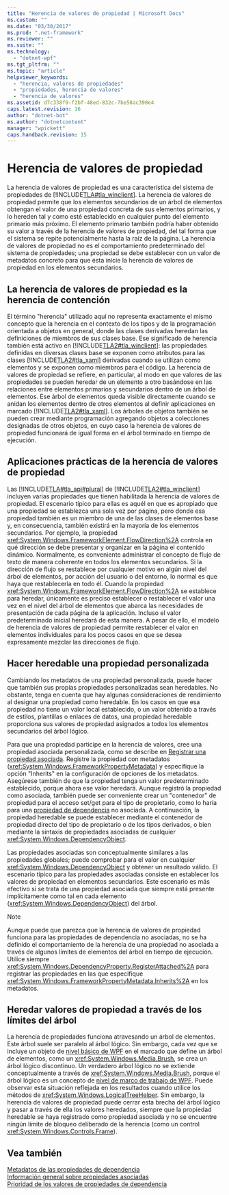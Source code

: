 ```yaml
---
title: "Herencia de valores de propiedad | Microsoft Docs"
ms.custom: ""
ms.date: "03/30/2017"
ms.prod: ".net-framework"
ms.reviewer: ""
ms.suite: ""
ms.technology: 
  - "dotnet-wpf"
ms.tgt_pltfrm: ""
ms.topic: "article"
helpviewer_keywords: 
  - "herencia, valores de propiedades"
  - "propiedades, herencia de valores"
  - "herencia de valores"
ms.assetid: d7c338f9-f2bf-48ed-832c-7be58ac390e4
caps.latest.revision: 16
author: "dotnet-bot"
ms.author: "dotnetcontent"
manager: "wpickett"
caps.handback.revision: 15
---
```

# Herencia de valores de propiedad
La herencia de valores de propiedad es una característica del sistema de propiedades de [!INCLUDE[TLA#tla_winclient](../../../../includes/tlasharptla-winclient-md.md)].  La herencia de valores de propiedad permite que los elementos secundarios de un árbol de elementos obtengan el valor de una propiedad concreta de sus elementos primarios, y lo hereden tal y como esté establecido en cualquier punto del elemento primario más próximo.  El elemento primario también podría haber obtenido su valor a través de la herencia de valores de propiedad, del tal forma que el sistema se repite potencialmente hasta la raíz de la página.  La herencia de valores de propiedad no es el comportamiento predeterminado del sistema de propiedades; una propiedad se debe establecer con un valor de metadatos concreto para que ésta inicie la herencia de valores de propiedad en los elementos secundarios.  
  
   
  
<a name="Property_Value_Inheritance_is_Containment_Inheritance"></a>   
## La herencia de valores de propiedad es la herencia de contención  
 El término "herencia" utilizado aquí no representa exactamente el mismo concepto que la herencia en el contexto de los tipos y de la programación orientada a objetos en general, donde las clases derivadas heredan las definiciones de miembros de sus clases base.  Ese significado de herencia también está activo en [!INCLUDE[TLA2#tla_winclient](../../../../includes/tla2sharptla-winclient-md.md)]: las propiedades definidas en diversas clases base se exponen como atributos para las clases [!INCLUDE[TLA2#tla_xaml](../../../../includes/tla2sharptla-xaml-md.md)] derivadas cuando se utilizan como elementos y se exponen como miembros para el código.  La herencia de valores de propiedad se refiere, en particular, al modo en que valores de las propiedades se pueden heredar de un elemento a otro basándose en las relaciones entre elementos primarios y secundarios dentro de un árbol de elementos.  Ese árbol de elementos queda visible directamente cuando se anidan los elementos dentro de otros elementos al definir aplicaciones en marcado [!INCLUDE[TLA2#tla_xaml](../../../../includes/tla2sharptla-xaml-md.md)].  Los árboles de objetos también se pueden crear mediante programación agregando objetos a colecciones designadas de otros objetos, en cuyo caso la herencia de valores de propiedad funcionará de igual forma en el árbol terminado en tiempo de ejecución.  
  
<a name="Practical_Applications_of_Property_Value_Inheritance"></a>   
## Aplicaciones prácticas de la herencia de valores de propiedad  
 Las [!INCLUDE[TLA#tla_api#plural](../../../../includes/tlasharptla-apisharpplural-md.md)] de [!INCLUDE[TLA2#tla_winclient](../../../../includes/tla2sharptla-winclient-md.md)] incluyen varias propiedades que tienen habilitada la herencia de valores de propiedad.  El escenario típico para ellas es aquél en que es apropiado que una propiedad se establezca una sola vez por página, pero donde esa propiedad también es un miembro de una de las clases de elementos base y, en consecuencia, también existirá en la mayoría de los elementos secundarios.  Por ejemplo, la propiedad <xref:System.Windows.FrameworkElement.FlowDirection%2A> controla en qué dirección se debe presentar y organizar en la página el contenido dinámico.  Normalmente, es conveniente administrar el concepto de flujo de texto de manera coherente en todos los elementos secundarios.  Si la dirección de flujo se restablece por cualquier motivo en algún nivel del árbol de elementos, por acción del usuario o del entorno, lo normal es que haya que restablecerla en todo él.  Cuando la propiedad <xref:System.Windows.FrameworkElement.FlowDirection%2A> se establece para heredar, únicamente es preciso establecer o restablecer el valor una vez en el nivel del árbol de elementos que abarca las necesidades de presentación de cada página de la aplicación.  Incluso el valor predeterminado inicial heredará de esta manera.  A pesar de ello, el modelo de herencia de valores de propiedad permite restablecer el valor en elementos individuales para los pocos casos en que se desea expresamente mezclar las direcciones de flujo.  
  
<a name="Making_a_Custom_Property_Inheritable"></a>   
## Hacer heredable una propiedad personalizada  
 Cambiando los metadatos de una propiedad personalizada, puede hacer que también sus propias propiedades personalizadas sean heredables.  No obstante, tenga en cuenta que hay algunas consideraciones de rendimiento al designar una propiedad como heredable.  En los casos en que esa propiedad no tiene un valor local establecido, o un valor obtenido a través de estilos, plantillas o enlaces de datos, una propiedad heredable proporciona sus valores de propiedad asignados a todos los elementos secundarios del árbol lógico.  
  
 Para que una propiedad participe en la herencia de valores, cree una propiedad asociada personalizada, como se describe en [Registrar una propiedad asociada](../../../../docs/framework/wpf/advanced/how-to-register-an-attached-property.md).  Registre la propiedad con metadatos \(<xref:System.Windows.FrameworkPropertyMetadata>\) y especifique la opción "Inherits" en la configuración de opciones de los metadatos.  Asegúrese también de que la propiedad tenga un valor predeterminado establecido, porque ahora ese valor heredará.  Aunque registró la propiedad como asociada, también puede ser conveniente crear un "contenedor" de propiedad para el acceso set\/get para el tipo de propietario, como lo haría para una [propiedad de dependencia](GTMT) no asociada.  A continuación, la propiedad heredable se puede establecer mediante el contenedor de propiedad directo del tipo de propietario o de los tipos derivados, o bien mediante la sintaxis de propiedades asociadas de cualquier <xref:System.Windows.DependencyObject>.  
  
 Las propiedades asociadas son conceptualmente similares a las propiedades globales; puede comprobar para el valor en cualquier <xref:System.Windows.DependencyObject> y obtener un resultado válido.  El escenario típico para las propiedades asociadas consiste en establecer los valores de propiedad en elementos secundarios. Este escenario es más efectivo si se trata de una propiedad asociada que siempre está presente implícitamente como tal en cada elemento \(<xref:System.Windows.DependencyObject>\) del árbol.  
  
> [!NOTE]
>  Aunque puede que parezca que la herencia de valores de propiedad funciona para las propiedades de dependencia no asociadas, no se ha definido el comportamiento de la herencia de una propiedad no asociada a través de algunos límites de elementos del árbol en tiempo de ejecución.  Utilice siempre <xref:System.Windows.DependencyProperty.RegisterAttached%2A> para registrar las propiedades en las que especifique <xref:System.Windows.FrameworkPropertyMetadata.Inherits%2A> en los metadatos.  
  
<a name="InheritanceContext"></a>   
## Heredar valores de propiedad a través de los límites del árbol  
 La herencia de propiedades funciona atravesando un árbol de elementos.  Este árbol suele ser paralelo al árbol lógico.  Sin embargo, cada vez que se incluye un objeto de [nivel básico de WPF](GTMT) en el marcado que define un árbol de elementos, como un <xref:System.Windows.Media.Brush>, se crea un árbol lógico discontinuo.  Un verdadero árbol lógico no se extiende conceptualmente a través de <xref:System.Windows.Media.Brush>, porque el árbol lógico es un concepto de [nivel de marco de trabajo de WPF](GTMT).  Puede observar esta situación reflejada en los resultados cuando utilice los métodos de <xref:System.Windows.LogicalTreeHelper>.  Sin embargo, la herencia de valores de propiedad puede cerrar esta brecha del árbol lógico y pasar a través de ella los valores heredados, siempre que la propiedad heredable se haya registrado como propiedad asociada y no se encuentre ningún límite de bloqueo deliberado de la herencia \(como un control <xref:System.Windows.Controls.Frame>\).  
  
## Vea también  
 [Metadatos de las propiedades de dependencia](../../../../docs/framework/wpf/advanced/dependency-property-metadata.md)   
 [Información general sobre propiedades asociadas](../../../../docs/framework/wpf/advanced/attached-properties-overview.md)   
 [Prioridad de los valores de propiedades de dependencia](../../../../docs/framework/wpf/advanced/dependency-property-value-precedence.md)